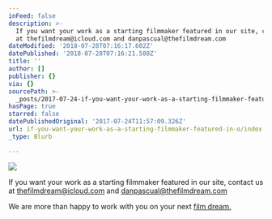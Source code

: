 ```yaml
---
inFeed: false
description: >-
  If you want your work as a starting filmmaker featured in our site, contact us
  at thefilmdream@icloud.com and danpascual@thefilmdream.com
dateModified: '2018-07-28T07:16:17.602Z'
datePublished: '2018-07-28T07:16:21.580Z'
title: ''
author: []
publisher: {}
via: {}
sourcePath: >-
  _posts/2017-07-24-if-you-want-your-work-as-a-starting-filmmaker-featuered-in.md
hasPage: true
starred: false
datePublishedOriginal: '2017-07-24T11:57:09.326Z'
url: if-you-want-your-work-as-a-starting-filmmaker-featured-in-o/index.html
_type: Blurb

---
```

![](https://the-grid-user-content.s3-us-west-2.amazonaws.com/cc621b34-3ef5-4517-adc0-c560cc09174e.jpg)

If you want your work as a starting filmmaker featured in our site, contact us at [thefilmdream@icloud.com][0] and [danpascual@thefilmdream.com][1]

We are more than happy to work with you on your next [film dream.][2]

[0]: http://thefilmdream@icloud.com/
[1]: http://danpascual@thefilmdream.com/
[2]: http://thefilmdream.com/